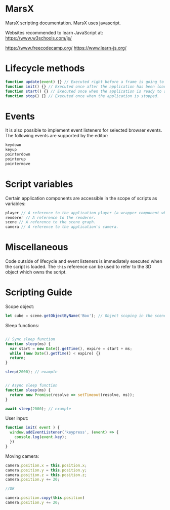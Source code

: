 # MarsX
MarsX scripting documentation.
MarsX uses javascript.


Websites recommended to learn JavaScript at:
  https://www.w3schools.com/js/ 

  https://www.freecodecamp.org/ 
  https://www.learn-js.org/ 

# Lifecycle methods
```js
function update(event) {} // Executed right before a frame is going to be rendered. Its primary purpose is to update the state of the 3D object which owns the script. The method has an event parameter which holds a time and delta property. time represents the elapsed time in milliseconds and delta represents the time between two frames in milliseconds.
function init() {} // Executed once after the application has been loaded.
function start() {} // Executed once when the application is ready to start rendering.
function stop() {} // Executed once when the application is stopped.
```

# Events
It is also possible to implement event listeners for selected browser events. The following events are supported by the editor:
```js
keydown
keyup
pointerdown
pointerup
pointermove
```

# Script variables
Certain application components are accessible in the scope of scripts as variables:
```js
player // A reference to the application player (a wrapper component which executes the editor application).
renderer // A reference to the renderer.
scene // A reference to the scene graph.
camera // A reference to the application's camera.
```

# Miscellaneous
Code outside of lifecycle and event listeners is immediately executed when the script is loaded.
The ```this``` reference can be used to refer to the 3D object which owns the script.


# Scripting Guide

Scope object:
```js
let cube = scene.getObjectByName('Box'); // Object scoping in the scene
```

Sleep functions:
```js

// Sync sleep function
function sleep(ms) {
  var start = new Date().getTime(), expire = start + ms;
  while (new Date().getTime() < expire) {}
  return;
}

sleep(2000); // example


// Async sleep function
function sleep(ms) {
  return new Promise(resolve => setTimeout(resolve, ms));
}

await sleep(2000); // example
```

User input:
```js
function init( event ) {
  window.addEventListener('keypress', (event) => {
    console.log(event.key);
  })
}
```

Moving camera:
```js
camera.position.x = this.position.x;
camera.position.y = this.position.y;
camera.position.z = this.position.z;
camera.position.y += 20;

//OR

camera.position.copy(this.position)
camera.position.y += 20;
```
